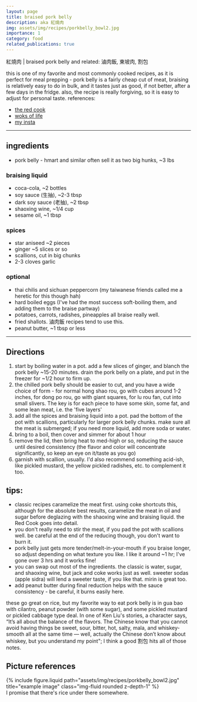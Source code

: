 ```yaml
---
layout: page
title: braised pork belly
description: aka 紅燒肉
img: assets/img/recipes/porkbelly_bowl2.jpg
importance: 1
category: food
related_publications: true
---
```


紅燒肉 | braised pork belly
and related: 滷肉飯, 東坡肉, 割包

this is one of my favorite and most commonly cooked recipes, as it is perfect for meal prepping - pork belly is a fairly cheap cut of meat, braising is relatively easy to do in bulk, and it tastes just as good, if not better, after a few days in the fridge. also, the recipe is really forgiving, so it is easy to adjust for personal taste.
references:

* [the red cook](https://redcook.net/2009/03/01/red-cooked-pork-redux/)
* [woks of life](https://thewoksoflife.com/braised-pork-belly-dong-po-rou/)
* [my insta](https://www.instagram.com/kuei.kitchen/)

---

## **ingredients**

* pork belly - hmart and similar often sell it as two big hunks, ~3 lbs

### braising liquid
* coca-cola, ~2 bottles
* soy sauce (生抽), ~2-3 tbsp
* dark soy sauce (老抽), ~2 tbsp
* shaoxing wine, ~1/4 cup
* sesame oil, ~1 tbsp

### spices
* star aniseed ~2 pieces
* ginger ~5 slices or so
* scallions, cut in big chunks
* 2-3 cloves garlic

### optional
* thai chilis and sichuan peppercorn (my taiwanese friends called me a heretic for this though hah)
* hard boiled eggs (I've had the most success soft-boiling them, and adding them to the braise partway)
* potatoes, carrots, radishes, pineapples all braise really well.
* fried shallots. 滷肉飯 recipes tend to use this.
* peanut butter, ~1 tbsp or less

---

## **Directions**

1. start by boiling water in a pot. add a few slices of ginger, and blanch the pork belly ~15-20 minutes. drain the pork belly on a plate, and put in the freezer for ~1/2 hour to firm up.
2. the chilled pork belly should be easier to cut, and you have a wide choice of form - for normal hong shao rou, go with cubes around 1-2 inches, for dong po rou, go with giant squares, for lu rou fan, cut into small slivers. The key is for each piece to have some skin, some fat, and some lean meat, i.e. the 'five layers'
3. add all the spices and braising liquid into a pot. pad the bottom of the pot with scallions, particularly for larger pork belly chunks. make sure all the meat is submerged; if you need more liquid, add more soda or water.
4. bring to a boil, then cover and simmer for about 1 hour
5. remove the lid, then bring heat to med-high or so, reducing the sauce until desired consistency (the flavor and color will concentrate significantly, so keep an eye on it/taste as you go)
6. garnish with scallion, usually. I'd also recommend something acid-ish, like pickled mustard, the yellow pickled radishes, etc. to complement it too.

## tips:

* classic recipes caramelize the meat first. using coke shortcuts this, although for the absolute best results, caramelize the meat in oil and sugar before deglazing with the shaoxing wine and braising liquid. the Red Cook goes into detail.
* you don't really need to stir the meat, if you pad the pot with scallions well. be careful at the end of the reducing though, you don't want to burn it.
* pork belly just gets more tender/melt-in-your-mouth if you braise longer, so adjust depending on what texture you like. I like it around ~1 hr; I've gone over 3 hrs and it works fine!
* you can swap out most of the ingredients. the classic is water, sugar, and shaoxing wine, but jack and coke works just as well. sweeter sodas (apple sidra) will lend a sweeter taste, if you like that. mirin is great too.
* add peanut butter during final reduction helps with the sauce consistency - be careful, it burns easily here.

these go great on rice, but my favorite way to eat pork belly is in gua bao with cilantro, peanut powder (with some sugar), and some pickled mustard or pickled cabbage type deal. In one of Ken Liu's stories, a character says, “It’s all about the balance of the flavors. The Chinese know that you cannot avoid having things be sweet, sour, bitter, hot, salty, mala, and whiskey-smooth all at the same time — well, actually the Chinese don’t know about whiskey, but you understand my point"; I think a good 割包 hits all of those notes. 

## Picture references

<div class="row">
    <div class="col-sm mt-3 mt-md-0">
        {% include figure.liquid path="assets/img/recipes/porkbelly_bowl2.jpg" title="example image" class="img-fluid rounded z-depth-1" %}
    </div>
</div>
<div class="caption">
    I promise that there's rice under there somewhere.
</div>

